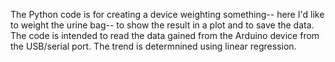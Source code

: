 The Python code is for creating a device weighting something-- here I'd like to weight the urine bag-- to show the result in a plot and to save the data. The code is intended to read the data gained from the Arduino device from the USB/serial port. The trend is determnined using linear regression.
